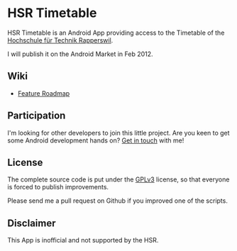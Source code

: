 ﻿HSR Timetable
==========

HSR Timetable is an Android App providing access to the Timetable of the [Hochschule für Technik Rapperswil](http://www.hsr.ch).

I will publish it on the Android Market in Feb 2012.

Wiki
-------

* [Feature Roadmap](wiki/Feature-Roadmap)


Participation
-------

I'm looking for other developers to join this little project. Are you keen to get some Android development hands on? [Get in touch](michi@scythe.ch) with me!


License
-------

The complete source code is put under the [GPLv3](http://www.gnu.org/licenses/gpl.html) license, so that everyone is forced to publish improvements. 

Please send me a pull request on Github if you improved one of the scripts.

Disclaimer
----------

This App is inofficial and not supported by the HSR.